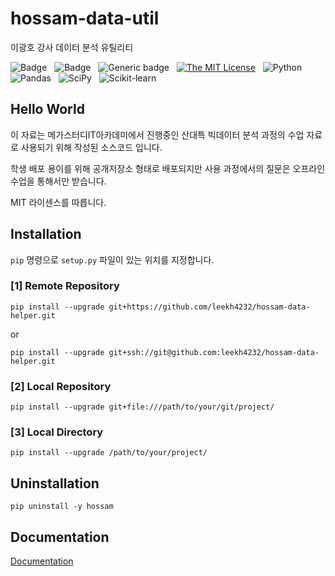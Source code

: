 # hossam-data-util

이광호 강사 데이터 분석 유틸리티 


![Badge](https://img.shields.io/badge/Author-Lee%20KwangHo-blue.svg?style=flat-square&logo=appveyor) &nbsp;
![Badge](https://img.shields.io/badge/Author-Ju%20YoungA-pink.svg?style=flat-square&logo=appveyor) &nbsp;
![Generic badge](https://img.shields.io/badge/version-0.0.1-critical.svg?style=flat-square&logo=appveyor) &nbsp;
[![The MIT License](https://img.shields.io/badge/license-MIT-orange.svg?style=flat-square&logo=appveyor)](http://opensource.org/licenses/MIT) &nbsp;
![Python](https://img.shields.io/badge/Python-3776AB?style=flat-square&logo=appveyor) &nbsp;
![Pandas](https://img.shields.io/badge/Pandas-150458?style=flat-square&logo=appveyor) &nbsp;
![SciPy](https://img.shields.io/badge/SciPy-8CAAE6?style=flat-square&logo=appveyor) &nbsp;
![Scikit-learn](https://img.shields.io/badge/scikit-learn-F7931E?style=flat-square&logo=appveyor)

## Hello World

이 자료는 메가스터디IT아카데미에서 진행중인 산대특 빅데이터 분석 과정의 수업 자료로 사용되기 위해 작성된 소스코드 입니다.

학생 배포 용이를 위해 공개저장소 형태로 배포되지만 사용 과정에서의 질문은 오프라인 수업을 통해서만 받습니다.

MIT 라이센스를 따릅니다.


## Installation

`pip` 명령으로 `setup.py` 파일이 있는 위치를 지정합니다.

### [1] Remote Repository

```shell
pip install --upgrade git+https://github.com/leekh4232/hossam-data-helper.git
```

or

```shell
pip install --upgrade git+ssh://git@github.com:leekh4232/hossam-data-helper.git
```



### [2] Local Repository

```shell
pip install --upgrade git+file:///path/to/your/git/project/
```

### [3] Local Directory

```shell
pip install --upgrade /path/to/your/project/
```


## Uninstallation

```shell
pip uninstall -y hossam
```


## Documentation

[Documentation](https://leekh4232.github.io/hossam-data-helper/hossam)